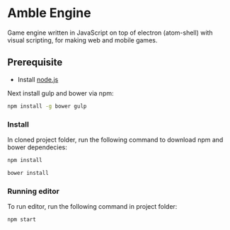 # Amble Engine
Game engine written in JavaScript on top of electron (atom-shell) with visual scripting, for making web and mobile games.

## Prerequisite

- Install [node.js](https://nodejs.org/)

Next install gulp and bower via npm:

```bash
npm install -g bower gulp
```

### Install 

In cloned project folder, run the following command to download npm and bower dependecies:

```bash
npm install 
```
```bash
bower install
```

### Running editor

To run editor, run the following command in project folder:

```bash
npm start
```
